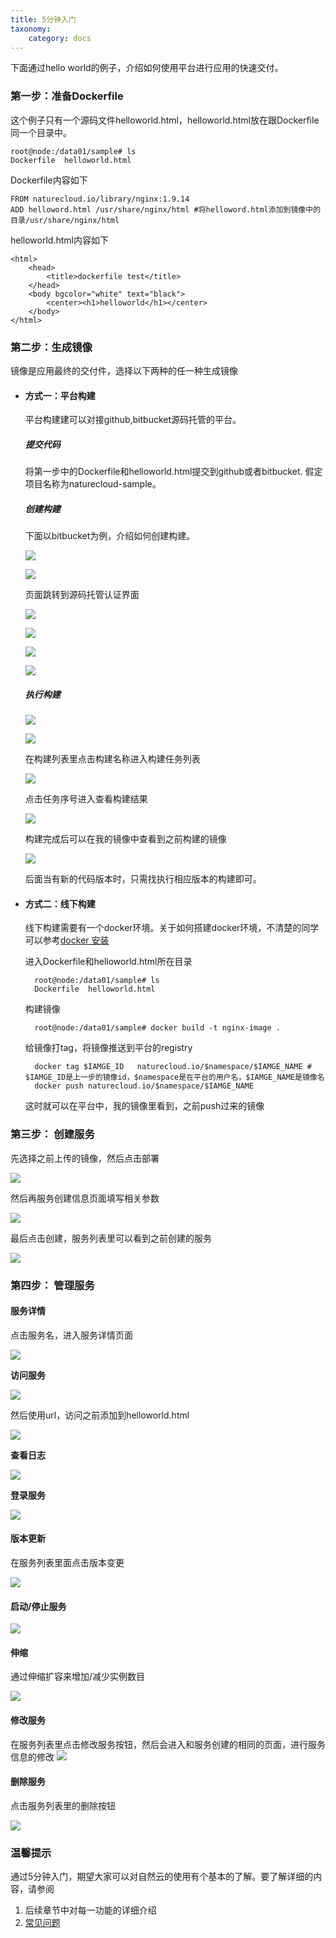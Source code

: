 ```yaml
---
title: 5分钟入门
taxonomy:
    category: docs
---
```


下面通过hello world的例子，介绍如何使用平台进行应用的快速交付。

### 第一步：准备Dockerfile ###

<!--
- #### 直接写Dockerfile ####
-->

这个例子只有一个源码文件helloworld.html，helloworld.html放在跟Dockerfile同一个目录中。

	root@node:/data01/sample# ls
	Dockerfile  helloworld.html

Dockerfile内容如下
	
	FROM naturecloud.io/library/nginx:1.9.14
	ADD helloword.html /usr/share/nginx/html #将helloword.html添加到镜像中的目录/usr/share/nginx/html
    
helloworld.html内容如下
    
    <html>
        <head>
            <title>dockerfile test</title>
        </head>
        <body bgcolor="white" text="black">
            <center><h1>helloworld</h1></center>
        </body>
    </html>


<!--
- #### 通过容器完成Dockerfile过程 ####

	docker run 系统镜像，然后进入容器里安装依赖
	
		root@node:~# docker run  -it naturecloud.io/library/nginx:1.9.14 /bin/bash
		root@e72d0f78365f:~#apt-get install xxxx
		root@e72d0f78365f:exit
		root@node:~# docker ps -a | grep naturecloud.io/nginx:1.9.14
		e72d0f78365f        naturecloud.io/nginx:1.9.14                                      "/bin/bash"          51 minutes ago      Exited (130) 55 seconds ago     
		root@node:~# docker commit e72d0f78365f nginx-image
		c868d49c60726e42172465234a84232a4ec3f87a14f24aeb9be4c790a9cfaae7

	跟环境相关的依赖什么安装后，然后只需要将自己的最终的dockerfile from 之前的基础镜像，加入自己的执行程序和启动脚本即可。 
-->


### 第二步：生成镜像 ###

镜像是应用最终的交付件，选择以下两种的任一种生成镜像

- #### 方式一：平台构建 ####
	
	平台构建建可以对接github,bitbucket源码托管的平台。
    
    ##### 提交代码 #####

    将第一步中的Dockerfile和helloworld.html提交到github或者bitbucket. 假定项目名称为naturecloud-sample。
    
    ##### 创建构建 #####
    
    下面以bitbucket为例，介绍如何创建构建。

	![](buildcreate.png)

	![](sourcebuild.png)

	页面跳转到源码托管认证界面

	![](oauth-login.png)

	![](oauth-access.png)

	![](build-select.png)

	![](buildselect-1.png)

    ##### 执行构建 #####
    
	![](buildstart.png)

	![](buildstart-1.png)

	在构建列表里点击构建名称进入构建任务列表

	![](buildretlist.png)

	点击任务序号进入查看构建结果

	![](buildret.png)

	构建完成后可以在我的镜像中查看到之前构建的镜像

	![](myImage.png)
	
    后面当有新的代码版本时，只需找执行相应版本的构建即可。

- #### 方式二：线下构建 ####

    线下构建需要有一个docker环境。关于如何搭建docker环境，不清楚的同学可以参考[docker 安装](../../../q&a/docker-q&a)
	
	进入Dockerfile和helloworld.html所在目录

        root@node:/data01/sample# ls
	    Dockerfile  helloworld.html

    构建镜像

        root@node:/data01/sample# docker build -t nginx-image .
	
    给镜像打tag，将镜像推送到平台的registry

	    docker tag $IAMGE_ID   naturecloud.io/$namespace/$IAMGE_NAME # $IAMGE_ID是上一步的镜像id，$namespace是在平台的用户名，$IAMGE_NAME是镜像名
	    docker push naturecloud.io/$namespace/$IAMGE_NAME
		
	这时就可以在平台中，我的镜像里看到，之前push过来的镜像

### 第三步： 创建服务 ###

先选择之前上传的镜像，然后点击部署	

![](servicecreate-selectimage.png)

然后再服务创建信息页面填写相关参数

![](servicecreate-info.png)

最后点击创建，服务列表里可以看到之前创建的服务

![](servicelist.png)

### 第四步： 管理服务 ###



#### 服务详情 ####

点击服务名，进入服务详情页面

![](servicedetail.png)

**访问服务**

![](serviceAccess.png)

然后使用url，访问之前添加到helloworld.html

![](helloworld-test.png)

**查看日志**

![](servicedetail-log.png)

**登录服务**

![](servicedetail-console.png)

#### 版本更新 ####

在服务列表里面点击版本变更

![](serviceUpdate.png)

#### 启动/停止服务 ####

![](servicestartstop.png)

#### 伸缩 ####

通过伸缩扩容来增加/减少实例数目

![](servicescale.png)

#### 修改服务 ####

在服务列表里点击修改服务按钮，然后会进入和服务创建的相同的页面，进行服务信息的修改
![](serviceModify.png)

#### 删除服务 ####

点击服务列表里的删除按钮

![](servicedelete.png)

### 温馨提示 ###

通过5分钟入门，期望大家可以对自然云的使用有个基本的了解。要了解详细的内容，请参阅

1. 后续章节中对每一功能的详细介绍
2. [常见问题](../q&a)
